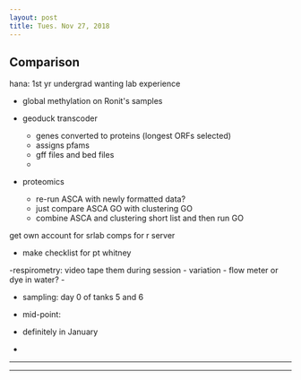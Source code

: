 ```yaml
---
layout: post
title: Tues. Nov 27, 2018
---
```


## Comparison 


hana: 1st yr undergrad wanting lab experience

- global methylation on Ronit's samples

- geoduck transcoder
	- genes converted to proteins (longest ORFs selected)
	- assigns pfams
	- gff files and bed files
	- 


- proteomics
	- re-run ASCA with newly formatted data?
	- just compare ASCA GO with clustering GO
	- combine ASCA and clustering short list and then run GO


get own account for srlab comps for r server

- make checklist for pt whitney

-respirometry: video tape them during session
	- variation
	- flow meter or dye in water?
	- 

- sampling: day 0 of tanks 5 and 6
- mid-point: 
- definitely in January


- 





---
***